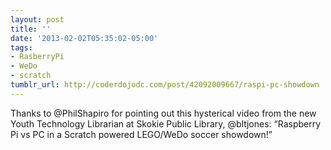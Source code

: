 ```yaml
---
layout: post
title: ''
date: '2013-02-02T05:35:02-05:00'
tags:
- RasberryPi
- WeDo
- scratch
tumblr_url: http://coderdojodc.com/post/42092009667/raspi-pc-showdown
---
```

Thanks to @PhilShapiro for pointing out this hysterical video from the new Youth Technology Librarian at Skokie Public Library, @bltjones: “Raspberry Pi vs PC in a Scratch powered LEGO/WeDo soccer showdown!”
